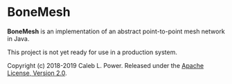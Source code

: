 # BoneMesh #

**BoneMesh** is an implementation of an abstract point-to-point mesh network in Java.

This project is not yet ready for use in a production system.

Copyright (c) 2018-2019 Caleb L. Power. Released under the [Apache License, Version 2.0](https://www.apache.org/licenses/LICENSE-2.0).